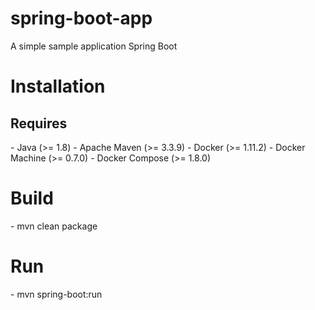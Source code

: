 # spring-boot-app

A simple sample application Spring Boot

<h1> Installation </h1> 

<h2> Requires </h2>
- Java (>= 1.8)
- Apache Maven (>= 3.3.9)
- Docker (>= 1.11.2)
- Docker Machine (>= 0.7.0)
- Docker Compose (>= 1.8.0)

<h1> Build </h1>
- mvn clean package

<h1> Run </h1>
- mvn spring-boot:run


